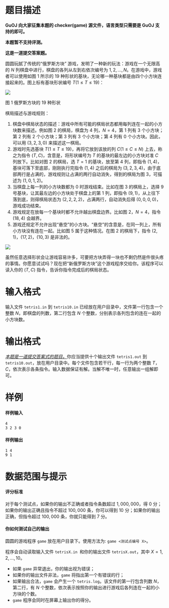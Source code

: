 
# 题目描述

**GuOJ 向大家征集本题的 checker(game) 源文件，语言类型只需要是 GuOJ 支持的即可。**

**本题暂不支持评测。**

**这是一道提交答案题。**

圆圆玩腻了传统的“俄罗斯方块” 游戏，发明了一种新的玩法：游戏在一个无限高的 $N$ 列棋盘中进行，棋盘的各列从左到右依次编号为 $1,2,\ldots,N$。在游戏中，游戏者可以使用如图 $1$ 所示的 $19$ 种形状的基块，无论哪一种基块都是由四个小方块连接起来的。图上标有基块形状编号 $T(1\le T\le 19)$：

![](source/guoj/1227/img/aHR0cHM6Ly9pLmxvbGkubmV0LzIwMTkvMDYvMjAvNWQwYWY2YjllZmVjMjMwNDU4LnBuZw==.png)

图 $1$ 俄罗斯方块的 $19$ 种形状

棋局描述与游戏规则：

1. 棋盘中棋局状态的描述：游戏中所有可能的棋局状态都用每列连在一起的小方块数来描述。例如图 $2$ 的棋局，棋盘为 $4$ 列，$N=4$，第 $1$ 列有 $3$ 个小方块；第 $2$ 列有 $2$ 个小方块；第 $3$ 列有 $3$ 个小方块；第 $4$ 列有 $0$ 个小方块。因此，可以用 $(3,2,3,0)$ 来描述这一棋局。
2. 游戏时先选基块 $T(1\le T\le 19)$，再将它放到该放的列 $C(1\le C\le N)$ 上去，称之为指令 $(T,C)$，含意是，将形状编号为 $T$ 的基块的最左边的小方块对准 $C$ 列放下。比如对图 $2$ 的棋局，选 $T=1$ 的基块，放至第 $4$ 列，即指令 $(1, 4)$，基块可落下至底部，刚刚执行完指令 $(1,4)$ 之后的棋局为 $(3,2,3,4)$，由于底部两行是占满的，游戏规则让占满的两行自动消失，得到的棋局为图 $3$，可描述为 $(1, 0, 1, 2)$。
3. 当棋盘上每一列的小方块数都为 $0$ 时游戏结束。比如在图 $3$ 的棋局上，选择 $9$ 号基块，让其最左边的小方块处于棋盘上的第 $1$ 列，即指令 $(9,1)$，从上往下落到底，则得棋局状态为 $(2,2,2,2)$，占满两行，自动消失后得 $(0,0,0,0)$，游戏成功结束。
4. 游戏规定在放每一个基块时都不允许越出棋盘边界。比如图 $2$，$N=4$，指令 $(18, 4)$ 会越界。
5. 游戏还规定不允许出现“悬空”的小方块。“悬空”的含意是，在同一列上，所有小方块没有连在一起。比如图 $5$ 属于这种情况。在图 $2$ 的棋局下，指令 $(2, 1)$，$(17, 2)$，$(10, 3)$ 是非法的。

![](source/guoj/1227/img/aHR0cHM6Ly9pLmxvbGkubmV0LzIwMTkvMDYvMjAvNWQwYWY3ODBlYWFhNTIyNjI4LnBuZw==.png)

虽然任意选择形状会让游戏容易许多，可要把方块弄得一块也不剩仍然是件很头疼的事情。你愿意试试吗？现在把“新俄罗斯方块”这个游戏程序交给你。该程序可以读入你的 $(T,C)$ 指令，告诉你指令完成后的棋局状态。


# 输入格式

输入文件 `tetris1.in` 到 `tetris10.in` 已经放在用户目录中，文件第一行包含一个整数 $N$，即棋盘的列数，第二行包含 $N$ 个整数，分别表示各列包含的连在一起的小方块数。

# 输出格式

<u><i>本题是一道提交答案式的题目。</i></u>你应当提供十个输出文件 `tetris1.out` 到 `tetris10.out`，放在用户目录中。每个文件包含若干行，每一行为两个整数 $T$，$C$，依次表示各条指令。输入数据保证有解。当解不唯一时，任意输出一组解即可。

# 样例

#### 样例输入
```plain
4
3 2 3 0
```
#### 样例输出
```plain
1 4
9 1
```

# 数据范围与提示

#### 评分标准
对于每个测试点，如果你的输出不正确或者指令条数超过 $1,000,000$，得 $0$ 分；如果你的输出正确且指令不超过 $100,000$ 条，你可以得到 $10$ 分；如果你的输出正确，但指令超过 $100,000$ 条，你就只能得到 $7$ 分。

#### 你如何测试自己的输出
圆圆的游戏程序 `game` 放在用户目录下。使用方法为: `game <测试点编号 X>`。

程序会自动读取输入文件 `tetrisX.in `和你的输出文件 `tetrisX.out`，其中 $X=1,2,…,10$。

- 如果 `game` 异常退出，你的输出视为错误；
- 如果你的输出文件非法，`game` 将指出第一个有错误的行；
- 如果输出合法，`game` 会产生一个 `tetris.log`。该文件的第一行包含列数 $N$，第二行，有 $N$ 个整数，依次表示按照你的输出进行游戏后各列连在一起的小方块的个数。
- `game` 程序会同时在屏幕上输出你的得分。

